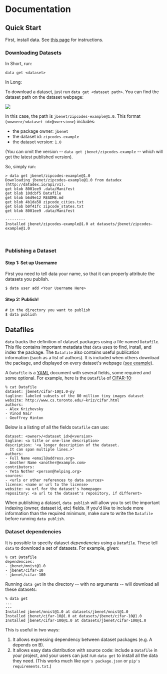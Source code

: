 <!-- title: Documentation -->
<!-- description: Documentation for Data & Datadex -->

# Documentation

## Quick Start

First, install data. See [this page](/doc/install) for instructions.
<br />

### Downloading Datasets

In Short, run:

```
data get <dataset>
```

In Long:

To download a dataset, just run `data get <dataset path>`. You can find the dataset path on the dataset webpage:

![](http://jbenet.static.s3.amazonaws.com/d3a80c0b3a1c8dcc9088e9a4e0097b1f548784f6/example-zipcodes-id.png)

In this case, the path is `jbenet/zipcodes-example@1.0`.
This format (`<owner>/<dataset id>@<version>`) includes:

- the package owner: `jbenet`
- the dataset id: `zipcodes-example`
- the dataset version: `1.0`

(You can omit the version -- `data get jbenet/zipcodes-example` -- which will get the latest published version).

So, simply run:

```
> data get jbenet/zipcodes-example@1.0
Downloading jbenet/zipcodes-example@1.0 from datadex (http://datadex.io/api/v1).
get blob 8001ee9 .data/Manifest
get blob 10dcbf5 Datafile
get blob b6d9e12 README.md
get blob 4b1da58 zipcode_cities.txt
get blob b0f41fc zipcode_states.txt
get blob 8001ee9 .data/Manifest

---------
Installed jbenet/zipcodes-example@1.0 at datasets/jbenet/zipcodes-example@1.0
```
<br />

### Publishing a Dataset

#### Step 1: Set up Username

First you need to tell data your name, so that it can properly attribute the datasets you publish.

```
$ data user add <Your Username Here>
```

#### Step 2: Publish!

```
# in the directory you want to publish
$ data publish
```

## Datafiles

`data` tracks the definition of dataset packages using a file named `Datafile`. This file contains important metadata that `data` uses to find, install, and index the package. The `Datafile` also contains useful publication information (such as a list of authors). It is included when others download the package, and displayed on every dataset's webpage ([see example](http://datadex.io/jbenet/zipcodes-example@1.0)).

A `Datafile` is a [YAML](http://yaml.org) document with several fields, some required and some optional. For example, here is the `Datafile` of [CIFAR-10](http://datadex.io/jbenet/cifar-10@1.0-py):

```
% cat Datafile
dataset: jbenet/cifar-10@1.0-py
tagline: labeled subsets of the 80 million tiny images dataset
website: http://www.cs.toronto.edu/~kriz/cifar.html
authors:
- Alex Krizhevsky
- Vinod Nair
- Geoffrey Hinton
```

Below is a listing of all the fields `Datafile` can use:

```
dataset: <owner>/<dataset id>@<version>
tagline: <a title or one-line description>
description: '<a longer description of the dataset.
  It can span multiple lines.>'
authors:
- Full Name <email@address.org>
- Another Name <another@example.com>
contributors:
- Yeta Nother <person@helping.org>
sources:
- <urls or other references to data sources>
license: <name or url to the license>
website: <a url for the dataset's homepage>
repository: <a url to the dataset's repository, if different>
```

When publishing a dataset, `data publish` will allow you to set the important indexing (owner, dataset id, etc) fields. If you'd like to include more information than the required minimum, make sure to write the `Datafile` before running `data publish`.

### Dataset dependencies

It is possible to specify dataset *dependencies* using a `Datafile`. These tell `data` to download a set of datasets. For example, given:

```
% cat Datafile
dependencies:
- jbenet/mnist@1.0
- jbenet/cifar-10
- jbenet/cifar-100
```

Running `data get` in the directory -- with no arguments -- will download all these datasets:

```
% data get
...
---
Installed jbenet/mnist@1.0 at datasets/jbenet/mnist@1.0
Installed jbenet/cifar-10@1.0 at datasets/jbenet/cifar-10@1.0
Installed jbenet/cifar-100@1.0 at datasets/jbenet/cifar-100@1.0
```

This is useful in two ways:
1. It allows expressing dependency between dataset packages (e.g. A depends on B).
2. It allows easy data distribution with source code: include a `Datafile` in your project, and your users can just run `data get` to install all the data they need. (This works much like `npm's package.json` or `pip's requirements.txt`.)
